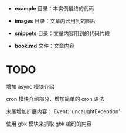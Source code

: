 + **example** 目录：本实例最终的代码

+ **images** 目录：文章内容用到的图片

+ **snippets** 目录：文章内容用到的代码片段

+ **book.md** 文件：文章内容


TODO
=====

增加 async 模块介绍

cron 模块介绍部分，增加简单的 cron 语法

末尾增加扩展内容：  Event: 'uncaughtException'

使用 gbk 模块来抓取 gbk 编码的内容